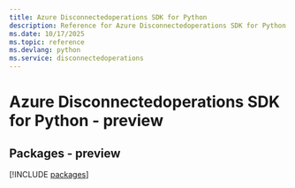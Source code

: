 ```yaml
---
title: Azure Disconnectedoperations SDK for Python
description: Reference for Azure Disconnectedoperations SDK for Python
ms.date: 10/17/2025
ms.topic: reference
ms.devlang: python
ms.service: disconnectedoperations
---
```

# Azure Disconnectedoperations SDK for Python - preview
## Packages - preview
[!INCLUDE [packages](disconnectedoperations-index.md)]